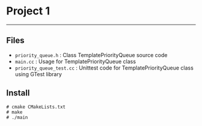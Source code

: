 # Project 1
---
## Files
- `priority_queue.h` : Class TemplatePriorityQueue source code
- `main.cc` : Usage for TemplatePriorityQueue class
- `priority_queue_test.cc` : Unittest code for TemplatePriorityQueue class using GTest library

## Install

```
# cmake CMakeLists.txt
# make
# ./main
```
